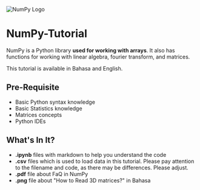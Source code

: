 
![NumPy Logo](https://upload.wikimedia.org/wikipedia/commons/thumb/3/31/NumPy_logo_2020.svg/1280px-NumPy_logo_2020.svg.png)


# NumPy-Tutorial

NumPy is a Python library **used for working with arrays**. It also has functions for working with linear algebra, fourier transform, and matrices.  

This tutorial is available in Bahasa and English. 

## Pre-Requisite 

- Basic Python syntax knowledge
- Basic Statistics knowledge 
- Matrices concepts
- Python IDEs 

## What's In It?  

- **.ipynb** files with markdown to help you understand the code
- **.csv** files which is used to load data in this tutorial. Please pay attention to the filename and code, as there may be differences. Please adjust.
- **.pdf** file about FaQ in NumPy
- **.png** file about "How to Read 3D matrices?" in Bahasa